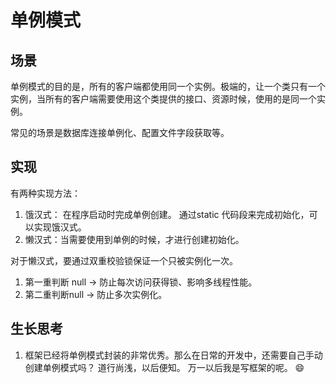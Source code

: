 # 单例模式
## 场景
单例模式的目的是，所有的客户端都使用同一个实例。极端的，让一个类只有一个实例，当所有的客户端需要使用这个类提供的接口、资源时候，使用的是同一个实例。

常见的场景是数据库连接单例化、配置文件字段获取等。

## 实现

有两种实现方法：

1. 饿汉式： 在程序启动时完成单例创建。 通过static 代码段来完成初始化，可以实现饿汉式。
2. 懒汉式：当需要使用到单例的时候，才进行创建初始化。

对于懒汉式，要通过双重校验锁保证一个只被实例化一次。

1. 第一重判断 null -> 防止每次访问获得锁、影响多线程性能。
2. 第二重判断null ->  防止多次实例化。





## 生长思考
1. 框架已经将单例模式封装的非常优秀。那么在日常的开发中，还需要自己手动创建单例模式吗？
道行尚浅，以后便知。 万一以后我是写框架的呢。 😄
